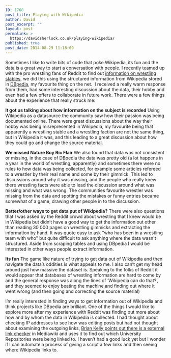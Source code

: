 ```yaml
---
ID: 1768
post_title: Playing with Wikipedia
author: David
post_excerpt: ""
layout: post
permalink: >
  https://davidsherlock.co.uk/playing-wikipedia/
published: true
post_date: 2014-08-29 11:18:09
---
```

Sometimes I like to write bits of code that poke Wikipedia, its fun and the data is a great way to start a conversation with people. I recently teamed up with the pro wrestling fans of Reddit to find out <a title="Exploring Wrestling Stables" href="http://davidsherlock.co.uk/exploring-wrestling-stables/">information on wrestling stables</a>, we did this using the structured information from Wikipedia stored in <a href="http://dbpedia.org/">DBpedia</a>, my favourite thing on the net.  I received a really warm response from them, had some interesting discussion about the data, their hobby and even had a few offers to collaborate in future work. There were a few things about the experience that really struck me:

<strong>It got us talking about how information on the subject is recorded</strong>
Using Wikipedia as a datasource the community saw how their passion was being documented online. There were great discussions about the way their hobby was being misrepresented in Wikipedia, my favourite being that apparently a wrestling stable and a wrestling faction are not the same thing, but in Wikipedia it was, and this leading to a great discussion about how they could go and change the source material.

<strong>We missed Nature Boy Ric Flair</strong>
We also found that data was not consistent or missing, in the case of DBpedia the data was pretty old (a lot happens in a year in the world of wrestling, apparently) and sometimes there were no rules to how data was being collected, for example some articles refereed to a wrestler by their real name and some by their gimmick. This led to discussions around why it was missing, and the people who really knew there wrestling facts were able to lead the discussion around what was missing and what was wrong. The communities favourite wrestler was missing from the data and spotting the mistakes or funny entries became somewhat of a game, drawing other people in to the discussion.

<strong>Better/other ways to get data put of Wikipedia?</strong>
There were also questions that I was asked by the Reddit crowd about wrestling that I knew would be in Wikipedia but didn’t have a good way to get the information out other than reading 30 000 pages on wrestling gimmicks and extracting the information by hand. It was quote easy to ask "who has been in a wrestling team with who" but quite difficult to ask anything where the data wasn't structured. Aside from scraping tables and using DBpedia I would be interested in other ways people extract information.

<strong>Its fun</strong>
The game like nature of trying to get data out of Wikipedia and then navigate the data’s oddities is what appeals to me. I also can’t get my head around just how massive the dataset is. Speaking to the folks of Reddit it would appear that databases of wrestling information are hard to come by and the general response was along the lines of ‘Wikipedia can do that?’, and they seemed to enjoy beating the machine and finding out where it went wrong (and then going and correcting the source material)

I’m really interested in finding ways to get information out of Wikipedia and think projects like DBpedia are brilliant. One of the things I would like to explore more after my experience with Reddit was finding out more about how and by whom the data in Wikipedia is collected. I had thought about checking IP addresses to see how was editing posts but had not thought about examining the outgoing links, <a href="http://ukwebfocus.wordpress.com/2014/08/28/links-from-wikipedia-to-russell-group-university-repositories/">Brian Kelly points out there is a external link checker</a> in Mediawiki and uses it to find out which University Repositories were being linked to. I haven’t had a good luck yet but I wonder if I can automate a process of giving a script a few links and then seeing where Wikipedia links to.